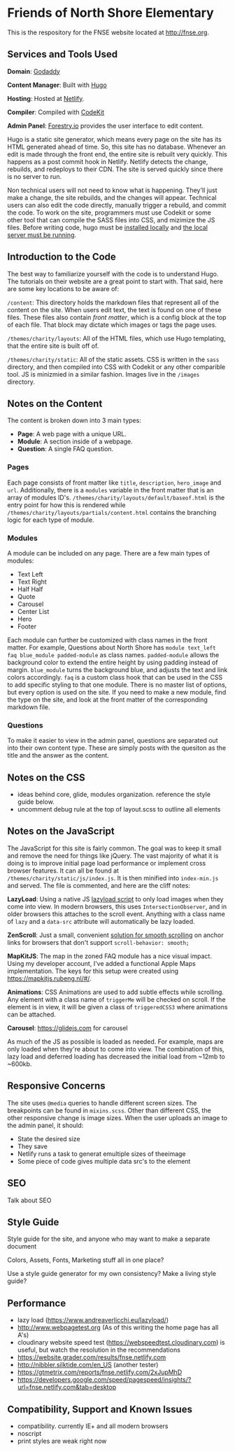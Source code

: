 # Friends of North Shore Elementary

This is the respository for the FNSE website located at http://fnse.org. 

## Services and Tools Used

**Domain**: [Godaddy](http://godaddy.com)

**Content Manager**: Built with [Hugo](https://gohugo.io)

**Hosting**: Hosted at [Netlify](http://netlify.com).

**Compiler**: Compiled with [CodeKit](https://codekitapp.com)

**Admin Panel**: [Forestry.io](http://forestry.io) provides the user interface to edit content.

Hugo is a static site generator, which means every page on the site has its HTML generated ahead of time. So, this site has no database. Whenever an edit is made through the front end, the entire site is rebuilt very quickly. This happens as a post commit hook in Netlify. Netlify detects the change, rebuilds, and redeploys to their CDN. The site is served quickly since there is no server to run.

Non technical users will not need to know what is happening. They'll just make a change, the site rebuilds, and the changes will appear. Technical users can also edit the code directly, manually trigger a rebuild, and commit the code. To work on the site, programmers must use Codekit or some other tool that can compile the SASS files into CSS, and mizimize the JS files. Before writing code, hugo must be [installed locally](https://gohugo.io/getting-started/installing/) and [the local server must be running](https://gohugo.io/getting-started/usage/).

## Introduction to the Code

The best way to familiarize yourself with the code is to understand Hugo. The tutorials on their website are a great point to start with. That said, here are some key locations to be aware of:

`/content`: This directory holds the markdown files that represent all of the content on the site. When users edit text, the text is found on one of these files. These files also contain _front matter_, which is a config block at the top of each file. That block may dictate which images or tags the page uses.

`/themes/charity/layouts`: All of the HTML files, which use Hugo templating, that the entire site is built off of.

`/themes/charity/static`: All of the static assets. CSS is written in the `sass` directory, and then compiled into CSS with Codekit or any other comparible tool. JS is minizmied in a similar fashion. Images live in the `/images` directory.

## Notes on the Content

The content is broken down into 3 main types:
- **Page**: A web page with a unique URL.
- **Module**: A section inside of a webpage.
- **Question**:	A single FAQ question.

### Pages

Each page consists of front matter like `title`, `description`, `hero_image` and `url`. Additionally, there is a `modules` variable in the front matter that is an array of modules ID's. `/themes/charity/layouts/default/baseof.html` is the entry point for how this is rendered while `/themes/charity/layouts/partials/content.html` contains the branching logic for each type of module.

### Modules

A module can be included on any page. There are a few main types of modules:
- Text Left
- Text Right
- Half Half
- Quote
- Carousel
- Center List
- Hero
- Footer

Each module can further be customized with class names in the front matter. For example, Questions about North Shore has `module text_left faq blue_module padded-module` as class names. `padded-module` allows the background color to extend the entire height by using padding instead of margin. `blue_module` turns the background blue, and adjusts the text and link colors accordingly. `faq` is a custom class hook that can be used in the CSS to add specific styling to that one module. There is no master list of options, but every option is used on the site. If you need to make a new module, find the type on the site, and look at the front matter of the corresponding markdown file.

### Questions

To make it easier to view in the admin panel, questions are separated out into their own content type. These are simply posts with the quesiton as the title and the answer as the content.

## Notes on the CSS

- ideas behind core, glide, modules organization. reference the style guide below.
- uncomment debug rule at the top of layout.scss to outline all elements

## Notes on the JavaScript

The JavaScript for this site is fairly common. The goal was to keep it small and remove the need for things like jQuery. The vast majority of what it is doing is to improve initial page load performance or implement cross browser features. It can all be found at `/themes/charity/static/js/index.js`. It is then minified into `index-min.js` and served. The file is commented, and here are the cliff notes:

**LazyLoad**: Using a native JS [lazyload script](https://www.andreaverlicchi.eu/lazyload/) to only load images when they come into view. In modern browsers, this uses `IntersectionObserver`, and in older browsers this attaches to the scroll event. Anything with a class name of `lazy` and a `data-src` attribute will automatically be lazy loaded.

**ZenScroll**: Just a small, convenient [solution for smooth scrolling](https://github.com/zengabor/zenscroll) on anchor links for browsers that don't support `scroll-behavior: smooth;`

**MapKitJS**: The map in the zoned FAQ module has a nice visual impact. Using my developer account, I've added a functional Apple Maps implementation. The keys for this setup were created using https://mapkitjs.rubeng.nl/#/.

**Animations**: CSS Animations are used to add subtle effects while scrolling. Any element with a class name of `triggerMe` will be checked on scroll. If the element is in view, it will be given a class of `triggeredCSS3` where animations can be attached.

**Carousel**: https://glidejs.com for carousel

As much of the JS as possible is loaded as needed. For example, maps are only loaded when they're about to come into view. The combination of this, lazy load and deferred loading has decreased the initial load from ~12mb to ~600kb.

## Responsive Concerns

The site uses `@media` queries to handle different screen sizes. The breakpoints can be found in `mixins.scss`. Other than different CSS, the other responsive change is image sizes. When the user uploads an image to the admin panel, it should:

- State the desired size
- They save
- Netlify runs a task to generat emultiple sizes of theeimage
- Some piece of code gives multiple data src's to the element

## SEO

Talk about SEO 

## Style Guide

Style guide for the site, and anyone who may want to make a separate document

Colors, Assets, Fonts, Marketing stuff all in one place?

Use a style guide generator for my own consistency? Make a living style guide?

## Performance

- lazy load (https://www.andreaverlicchi.eu/lazyload/)
- http://www.webpagetest.org (As of this writing the home page has all A's)
- cloudinary website speed test (https://webspeedtest.cloudinary.com) is useful, but watch the resolution in the recommendations
- https://website.grader.com/results/fnse.netlify.com
- http://nibbler.silktide.com/en_US (another tester)
- https://gtmetrix.com/reports/fnse.netlify.com/2xJupMhD
- https://developers.google.com/speed/pagespeed/insights/?url=fnse.netlify.com&tab=desktop

## Compatibility, Support and Known Issues

- compatibility. currently IE+ and all modern browsers
- noscript
- print styles are weak right now